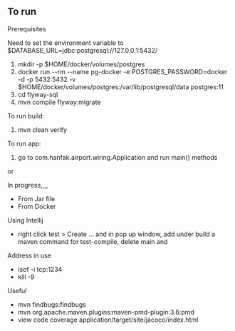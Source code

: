 ## To run

Prerequisites

Need to set the environment variable to $DATABASE_URL=jdbc:postgresql://127.0.0.1:5432/

1. mkdir -p $HOME/docker/volumes/postgres
2. docker run --rm --name pg-docker -e POSTGRES_PASSWORD=docker -d -p 5432:5432 -v $HOME/docker/volumes/postgres:/var/lib/postgresql/data  postgres:11
3. cd flyway-sql
4. mvn compile flyway:migrate


To run build:

1. mvn clean verify

To run app:

1. go to com.hanfak.airport.wiring.Application and run main() methods

or

In progress,,,,
 - From Jar file
 - From Docker


Using Intellij

- right click test > Create ... and in pop up window, add under build a maven command for test-compile, delete main  and 

Address in use

- lsof -i tcp:1234
- kill -9 <PID>

Useful

- mvn findbugs:findbugs
- mvn org.apache.maven.plugins:maven-pmd-plugin:3.6:pmd
- view code coverage application/target/site/jacoco/index.html